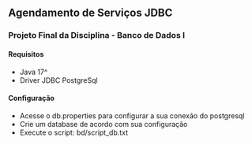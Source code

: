 ## Agendamento de Serviços JDBC
### Projeto Final da Disciplina - Banco de Dados I

#### Requisitos
- Java 17^
- Driver JDBC PostgreSql

#### Configuração
- Acesse o db.properties para configurar a sua conexão do postgresql
- Crie um database de acordo com sua configuração
- Execute o script: bd/script_db.txt
